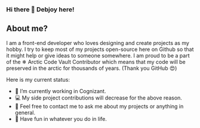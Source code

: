 ### Hi there 👋 Debjoy here! 

## About me?

I am a front-end developer who loves designing and create projects as my hobby. I try to keep most of my projects open-source here on Github so that it might help or give ideas to someone somewhere. I am proud to be a part of the ❄ Arctic Code Vault Contributor which means that my code will be preserved in the arctic for thousands of years. (Thank you GitHub 😍)

Here is my current status:

- 💼 I’m currently working in Cognizant.
- 💻 My side project contributions will decrease for the above reason.
- 💬 Feel free to contact me to ask me about my projects or anything in general.
- 🎉 Have fun in whatever you do in life.


